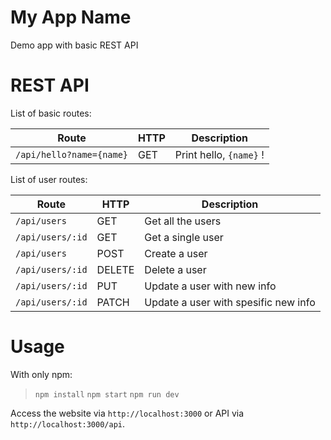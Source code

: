  # My App Name
 Demo app with basic REST API
 # REST API
 List of basic routes:
 
Route | HTTP | Description
----- | ---- | ----------- 
`/api/hello?name={name}` | GET | Print hello, `{name}` !

List of user routes:

Route | HTTP | Description
----- | ---- | ----------- 
`/api/users` | GET | Get all the users
`/api/users/:id` | GET | Get a single user
`/api/users` | POST | Create a user
`/api/users/:id` | DELETE | Delete a user
`/api/users/:id` | PUT | Update a user with new info
`/api/users/:id` | PATCH | Update a user with spesific new info

# Usage
With only npm:

> `npm install`
> `npm start`
> `npm run dev`

Access the website via `http://localhost:3000` or API via `http://localhost:3000/api`.
